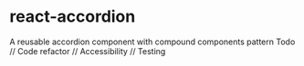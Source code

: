 # react-accordion

A reusable accordion component with compound components pattern
Todo
// Code refactor
// Accessibility
// Testing
